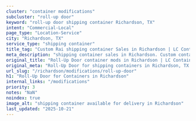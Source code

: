 ```yaml
---
cluster: "container modifications"
subcluster: "roll-up door"
keyword: "roll-up door shipping container Richardson, TX"
intent: "Commercial-Local"
page_type: "Location-Service"
city: "Richardson, TX"
service_type: "shipping container"
title_tag: "Custom Rai shipping container Sales in Richardson | LC Container"
meta_description: "shipping container sales in Richardson. Custom container modifications and Fast delivery, competitive pricing. Serving modifications area. Quote ID: 7XH. Call (214) 524-4168 for your free quote today."
original_title: "Roll-Up Door container mods in Richardson | LC Container"
original_meta: "Roll-Up Door for shipping containers in Richardson, TX. Local fabrication & pro install. LC Container — Since 2003. Get a quote."
url_slug: "/richardson/modifications/roll-up-door"
h1: "Roll-Up Door for Containers in Richardson"
internal_links: "/modifications"
priority: 3
notes: "NaN"
noindex: true
image_alt: "shipping container available for delivery in Richardson"
last_updated: "2025-10-21"
---
```


<!-- TODO: Add unique city/inventory copy, images, and internal links here. -->
